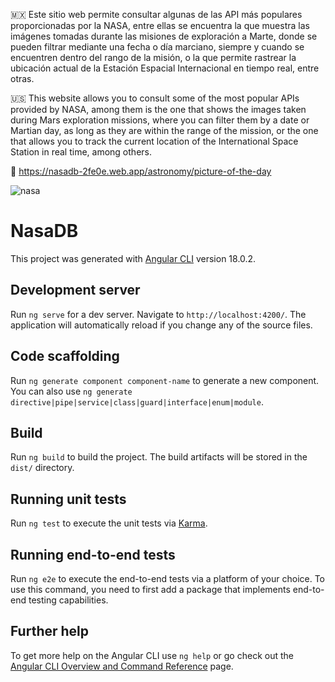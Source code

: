 🇲🇽 Este sitio web permite consultar algunas de las API más populares proporcionadas por la NASA, entre ellas se encuentra la que muestra las imágenes tomadas durante las misiones de exploración a Marte, donde se pueden filtrar mediante una fecha o día marciano, siempre y cuando se encuentren dentro del rango de la misión, o la que permite rastrear la ubicación actual de la Estación Espacial Internacional en tiempo real, entre otras.

🇺🇸 This website allows you to consult some of the most popular APIs provided by NASA, among them is the one that shows the images taken during Mars exploration missions, where you can filter them by a date or Martian day, as long as they are within the range of the mission, or the one that allows you to track the current location of the International Space Station in real time, among others.

🔗 https://nasadb-2fe0e.web.app/astronomy/picture-of-the-day


![nasa](https://github.com/user-attachments/assets/a77ef918-5a76-40f1-9c21-c04e6d62206e)


# NasaDB

This project was generated with [Angular CLI](https://github.com/angular/angular-cli) version 18.0.2.

## Development server

Run `ng serve` for a dev server. Navigate to `http://localhost:4200/`. The application will automatically reload if you change any of the source files.

## Code scaffolding

Run `ng generate component component-name` to generate a new component. You can also use `ng generate directive|pipe|service|class|guard|interface|enum|module`.

## Build

Run `ng build` to build the project. The build artifacts will be stored in the `dist/` directory.

## Running unit tests

Run `ng test` to execute the unit tests via [Karma](https://karma-runner.github.io).

## Running end-to-end tests

Run `ng e2e` to execute the end-to-end tests via a platform of your choice. To use this command, you need to first add a package that implements end-to-end testing capabilities.

## Further help

To get more help on the Angular CLI use `ng help` or go check out the [Angular CLI Overview and Command Reference](https://angular.dev/tools/cli) page.
